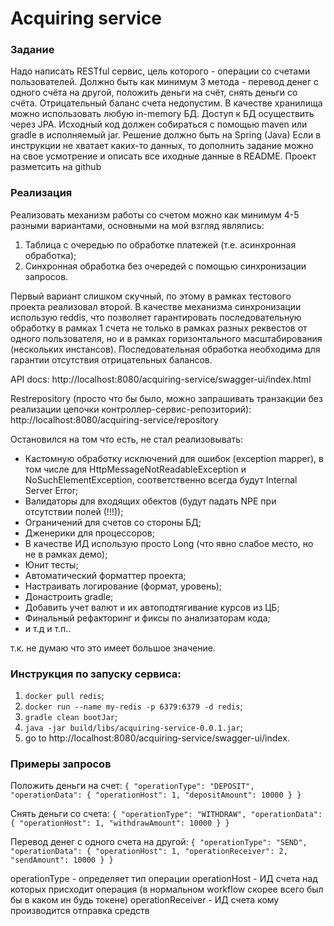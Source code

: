 # Acquiring service
### Задание
Надо написать RESTful сервис, цель которого - операции со счетами пользователей.
Должно быть как минимум 3 метода - перевод денег с одного счёта на другой, положить деньги на счёт, снять деньги со счёта.
Отрицательный баланс счета недопустим.
В качестве хранилища можно использовать любую in-memory БД. Доступ к БД осуществить через JPA.
Исходный код должен собираться с помощью maven или gradle в исполняемый jar.
Решение должно быть на Spring (Java)
Если в инструкции не хватает каких-то данных, то дополнить задание можно на свое усмотрение и описать все иходные данные в README.
Проект разметсить на github

### Реализация
Реализовать механизм работы со счетом можно как минимум 4-5 разными вариантами, основными на мой взгляд являлись:
1) Таблица с очередью по обработке платежей (т.е. асинхронная обработка);
2) Синхронная обработка без очередей с помощью синхронизации запросов.

Первый вариант слишком скучный, по этому в рамках тестового проекта реализовал второй. В качестве механизма синхронизации использую reddis, что позволяет гарантировать последовательную обработку в рамках 1 счета не только в рамках разных реквестов от одного пользователя, но и в рамках горизонтального масштабирования (нескольких инстансов). Последовательная обработка необходима для гарантии отсутствия отрицательных балансов.

API docs: http://localhost:8080/acquiring-service/swagger-ui/index.html

Restrepository (просто что бы было, можно запрашивать транзакции без реализации цепочки контроллер-сервис-репозиторий): http://localhost:8080/acquiring-service/repository

Остановился на том что есть, не стал реализовывать:
* Кастомную обработку исключений для ошибок (exception mapper), в том числе для HttpMessageNotReadableException и NoSuchElementException, соответственно всегда будут Internal Server Error;
* Валидаторы для входящих обектов (будут падать NPE при отсутствии полей (!!!));
* Ограничений для счетов со стороны БД;
* Дженерики для процессоров;
* В качестве ИД использую просто Long (что явно слабое место, но не в рамках демо);
* Юнит тесты;
* Автоматический форматтер проекта;
* Настраивать логирование (формат, уровень);
* Донастроить gradle;
* Добавить учет валют и их автоподтягивание курсов из ЦБ;
* Финальный рефакторинг и фиксы по анализаторам кода;
* и т.д и т.п..

т.к. не думаю что это имеет большое значение.

### Инструкция по запуску сервиса:
1) `docker pull redis`;
2) `docker run --name my-redis -p 6379:6379 -d redis`;
3) `gradle clean bootJar`;
4) `java -jar build/libs/acquiring-service-0.0.1.jar`;
5) go to http://localhost:8080/acquiring-service/swagger-ui/index.

### Примеры запросов
Положить деньги на счет: `
{
    "operationType": "DEPOSIT",
    "operationData": {
        "operationHost": 1,
        "depositAmount": 10000
    }
}
`

Снять деньги со счета: `
{
    "operationType": "WITHDRAW",
    "operationData": {
        "operationHost": 1,
        "withdrawAmount": 10000
    }
}
`

Перевод денег с одного счета на другой: `
{
    "operationType": "SEND",
    "operationData": {
        "operationHost": 1,
        "operationReceiver": 2,
        "sendAmount": 10000
    }
}
`

operationType - определяет тип операции
operationHost - ИД счета над которых присходит операция (в нормальном workflow скорее всего был бы в каком ин будь токене)
operationReceiver - ИД счета кому производится отправка средств